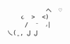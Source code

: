                 へ  ♡       
         ૮  >  <) 
          /  ⁻  ៸|                                                                                      
     乀(ˍ, ل ل   